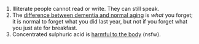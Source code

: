 1. Illiterate people cannot read or write. They can still speak.
1. The [difference between dementia and normal aging](http://alzheimer.ca/en/Home/About-dementia/What-is-dementia/Normal-aging-vs-dementia) is *what* you forget; it is normal to forget what you did last year, but not if you forget what you just ate for breakfast.
1. Concentrated sulphuric acid is [harmful to the body](https://imgur.com/a/g3poy) (nsfw).